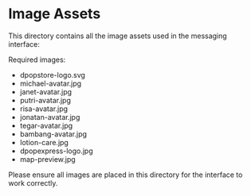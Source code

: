 # Image Assets

This directory contains all the image assets used in the messaging interface:

Required images:
- dpopstore-logo.svg
- michael-avatar.jpg
- janet-avatar.jpg
- putri-avatar.jpg
- risa-avatar.jpg
- jonatan-avatar.jpg
- tegar-avatar.jpg
- bambang-avatar.jpg
- lotion-care.jpg
- dpopexpress-logo.jpg
- map-preview.jpg

Please ensure all images are placed in this directory for the interface to work correctly.
